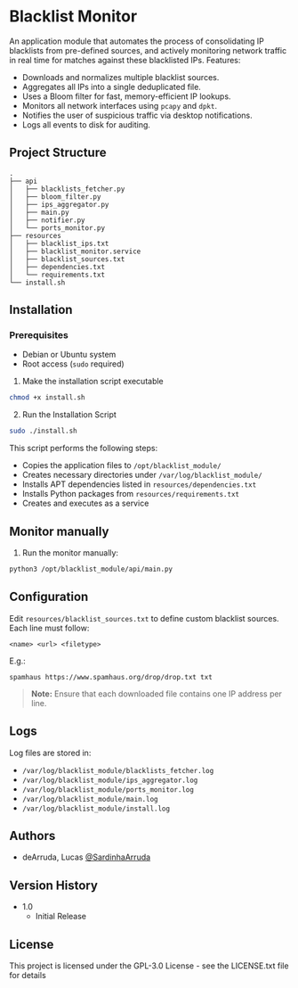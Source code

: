 # Blacklist Monitor

An application module that automates the process of consolidating IP blacklists from pre-defined sources, and actively monitoring network traffic in real time for matches against these blacklisted IPs. Features:

- Downloads and normalizes multiple blacklist sources.
- Aggregates all IPs into a single deduplicated file.
- Uses a Bloom filter for fast, memory-efficient IP lookups.
- Monitors all network interfaces using `pcapy` and `dpkt`.
- Notifies the user of suspicious traffic via desktop notifications.
- Logs all events to disk for auditing.

## Project Structure

```
.
├── api
│   ├── blacklists_fetcher.py
│   ├── bloom_filter.py
│   ├── ips_aggregator.py
│   ├── main.py
│   ├── notifier.py
│   └── ports_monitor.py
├── resources
│   ├── blacklist_ips.txt
│   ├── blacklist_monitor.service
│   ├── blacklist_sources.txt
│   ├── dependencies.txt
│   └── requirements.txt
└── install.sh
````

## Installation

### Prerequisites

- Debian or Ubuntu system
- Root access (`sudo` required)

1. Make the installation script executable

  ```bash
  chmod +x install.sh
  ```

2. Run the Installation Script

  ```bash
  sudo ./install.sh
  ````

This script performs the following steps:

* Copies the application files to `/opt/blacklist_module/`
* Creates necessary directories under `/var/log/blacklist_module/`
* Installs APT dependencies listed in `resources/dependencies.txt`
* Installs Python packages from `resources/requirements.txt`
* Creates and executes as a service

## Monitor manually

1. Run the monitor manually:

  ```bash
  python3 /opt/blacklist_module/api/main.py
  ```

## Configuration

Edit `resources/blacklist_sources.txt` to define custom blacklist sources. Each line must follow:

  ```
  <name> <url> <filetype>
  ```

E.g.:

  ```
  spamhaus https://www.spamhaus.org/drop/drop.txt txt
  ```

> **Note:** Ensure that each downloaded file contains one IP address per line.

## Logs

Log files are stored in:

* `/var/log/blacklist_module/blacklists_fetcher.log`
* `/var/log/blacklist_module/ips_aggregator.log`
* `/var/log/blacklist_module/ports_monitor.log`
* `/var/log/blacklist_module/main.log`
* `/var/log/blacklist_module/install.log`

## Authors

 - deArruda, Lucas [@SardinhaArruda](https://twitter.com/SardinhaArruda)

## Version History

* 1.0
    * Initial Release

## License

This project is licensed under the GPL-3.0 License - see the LICENSE.txt file for details